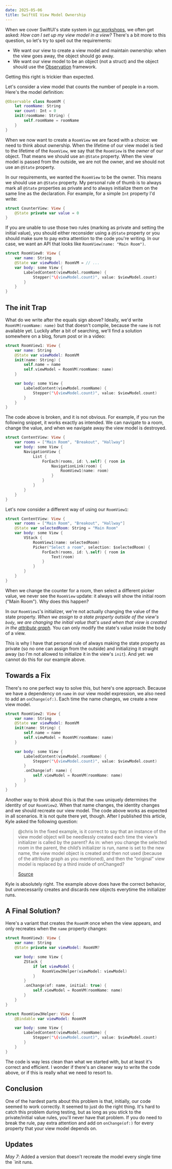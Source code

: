 ```yaml
---
date: 2025-05-06
title: SwiftUI View Model Ownership
---
```


When we cover SwiftUI's state system in [our workshops](https://www.swiftuifieldguide.com/workshops/), we often get asked: *How can I set up my view model in a view?* There's a bit more to this question, so let's try to spell out the requirements:

- We want our view to create a view model and maintain ownership: when the view goes away, the object should go away.
- We want our view model to be an object (not a struct) and the object should use the [Observation](https://developer.apple.com/documentation/observation) framework.

Getting this right is trickier than expected.

Let's consider a view model that counts the number of people in a room. Here's the model definition:

```swift
@Observable class RoomVM {
    let roomName: String
    var count: Int = 0
    init(roomName: String) {
        self.roomName = roomName
    }
}
```

When we now want to create a `RoomView` we are faced with a choice: we need to think about ownership. When the lifetime of our view model is tied to the lifetime of the `RoomView`, we say that the `RoomView` is the *owner* of our object. That means we should use an `@State` property. When the view model is passed from the outside, we are not the owner, and we should not use an `@State` property.

In our requirements, we wanted the `RoomView` to be the owner. This means we should use an `@State` property. My personal rule of thumb is to always mark all `@State` properties as private and to always initialize them on the same line as the declaration. For example, for a simple `Int` property I'd write:

```swift
struct CounterView: View {
    @State private var value = 0
}
```

If you are unable to use those two rules (marking as private and setting the initial value), you should either reconsider using a `@State` property or you should make sure to pay extra attention to the code you're writing. In our case, we want an API that looks like `RoomView(name: "Main Room")`.

```swift
struct RoomView0: View {
    var name: String
    @State var viewModel: RoomVM = // ...
    var body: some View {
        LabeledContent(viewModel.roomName) {
            Stepper("\(viewModel.count)", value: $viewModel.count)
        }
    }
}
```

## The init Trap

What do we write after the equals sign above? Ideally, we'd write `RoomVM(roomName: name)` but that doesn't compile, because the `name` is not available yet. Luckily after a bit of searching, we'll find a solution somewhere on a blog, forum post or in a video:

```swift
struct RoomView1: View {
    var name: String
    @State var viewModel: RoomVM
    init(name: String) {
        self.name = name
        self.viewModel = RoomVM(roomName: name)
    }

    var body: some View {
        LabeledContent(viewModel.roomName) {
            Stepper("\(viewModel.count)", value: $viewModel.count)
        }
    }
}
```

The code above is broken, and it is not obvious. For example, if you run the following snippet, it works exactly as intended. We can navigate to a room, change the value, and when we navigate away the view model is destroyed.

```swift
struct ContentView: View {
    var rooms = ["Main Room", "Breakout", "Hallway"]
    var body: some View {
        NavigationView {
            List {
                ForEach(rooms, id: \.self) { room in
                    NavigationLink(room) {
                        RoomView1(name: room)
                    }
                }
            }
        }
    }
}
```

Let's now consider a different way of using our `RoomView1`:

```swift
struct ContentView: View {
    var rooms = ["Main Room", "Breakout", "Hallway"]
    @State var selectedRoom: String = "Main Room"
    var body: some View {
        VStack {
            RoomView1(name: selectedRoom)
            Picker("Select a room", selection: $selectedRoom) {
                ForEach(rooms, id: \.self) { room in
                    Text(room)
                }
            }
        }
    }
}
```

When we change the counter for a room, then select a different picker value, we never see the `RoomView` update: it always will show the initial room ("Main Room"). Why does this happen?

In our `RoomView1`'s initializer, we're not actually changing the value of the state property. *When we assign to a state property outside of the view's `body`, we are changing the initial value that's used when that view is created in the [attribute graph](https://talk.objc.io/episodes/S01E438-attribute-graph-part-10).* You can only modify the state's value inside the body of a view.

This is why I have that personal rule of always making the state property as private (so no one can assign from the outside) and initializing it straight away (so I'm not allowed to initialize it in the view's `init`). And yet: we cannot do this for our example above. 

## Towards a Fix

There's no one perfect way to solve this, but here's one approach. Because we have a dependency on `name` in our view model expression, we also need to add an `onChange(of:)`. Each time the name changes, we create a new view model.

```swift
struct RoomView2: View {
    var name: String
    @State var viewModel: RoomVM
    init(name: String) {
        self.name = name
        self.viewModel = RoomVM(roomName: name)
    }

    var body: some View {
        LabeledContent(viewModel.roomName) {
            Stepper("\(viewModel.count)", value: $viewModel.count)
        }
        .onChange(of: name) {
            self.viewModel = RoomVM(roomName: name)
        }
    }
}
```

Another way to think about this is that the `name` uniquely determines the identity of our `RoomView2`. When that name changes, the identity changes and we should recreate our view model. The code above works as expected in all scenarios. It is not quite there yet, though. After I published this article, Kyle asked the following question:

> @chris In the fixed example, is it correct to say that an instance of the view model object will be needlessly created each time the view’s initializer is called by the parent? As in: when you change the selected room in the parent, the child’s initializer is run, name is set to the new name, the view model object is created and then not used (because of the attribute graph as you mentioned), and then the “original” view model is replaced by a third inside of onChanged?
> 
> [Source](https://m.objc.io/@kyle@mister.computer/114461147374335228)

Kyle is absolutely right. The example above does have the correct behavior, but unnecessarily creates and discards new objects everytime the initializer runs.

## A Final Solution?

Here's a variant that creates the `RoomVM` once when the view appears, and only recreates when the `name` property changes:

```swift
struct RoomView3: View {
    var name: String
    @State private var viewModel: RoomVM?

    var body: some View {
        ZStack {
            if let viewModel {
                RoomView3Helper(viewModel: viewModel)
            }
        }
        .onChange(of: name, initial: true) {
            self.viewModel = RoomVM(roomName: name)
        }
    }
}

struct RoomView3Helper: View {
    @Bindable var viewModel: RoomVM

    var body: some View {
        LabeledContent(viewModel.roomName) {
            Stepper("\(viewModel.count)", value: $viewModel.count)
        }
    }
}
```

The code is way less clean than what we started with, but at least it's correct and efficient. I wonder if there's an cleaner way to write the code above, or if this is really what we need to resort to.

## Conclusion

One of the hardest parts about this problem is that, initially, our code seemed to work correctly. It seemed to just do the right thing. It's hard to catch this problem during testing, but as long as you stick to the private/initial value rules, you'll never have that problem. If you do need to break the rule, pay extra attention and add on `onChange(of:)` for every property that your view model depends on.

## Updates

*May 7*: Added a version that doesn't recreate the model every single time the `init runs.
